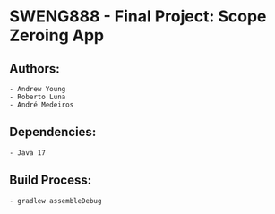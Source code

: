 # SWENG888 - Final Project: Scope Zeroing App

## Authors:

    - Andrew Young
    - Roberto Luna
    - André Medeiros

## Dependencies:

    - Java 17

## Build Process:

    - gradlew assembleDebug
